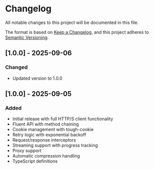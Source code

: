 # Changelog

All notable changes to this project will be documented in this file.

The format is based on [Keep a Changelog](https://keepachangelog.com/en/1.0.0/),
and this project adheres to [Semantic Versioning](https://semver.org/spec/v2.0.0.html).

## [1.0.0] - 2025-09-06

### Changed
- Updated version to 1.0.0

## [1.0.0] - 2025-09-05

### Added
- Initial release with full HTTP/S client functionality
- Fluent API with method chaining
- Cookie management with tough-cookie
- Retry logic with exponential backoff
- Request/response interceptors
- Streaming support with progress tracking
- Proxy support
- Automatic compression handling
- TypeScript definitions